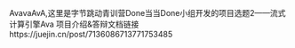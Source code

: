 AvavaAvA,这里是字节跳动青训营Done当当Done小组开发的项目选题2——流式计算引擎Ava
项目介绍&答辩文档链接https://juejin.cn/post/7136086713771753485
